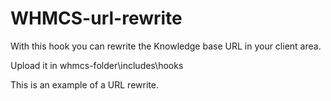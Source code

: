 # WHMCS-url-rewrite
With this hook you can rewrite the Knowledge base URL in your client area.

Upload it in whmcs-folder\includes\hooks

This is an example of a URL rewrite. 

